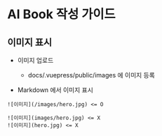 # AI Book 작성 가이드


## 이미지 표시

- 이미지 업로드
  - docs/.vuepress/public/images 에 이미지 등록

- Markdown 에서 이미지 표시
```
![이미지](/images/hero.jpg) <= O

![이미지](images/hero.jpg) <= X
![이미지](hero.jpg) <= X
```
